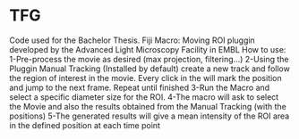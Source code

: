 # TFG
Code used for the Bachelor Thesis.
Fiji Macro: Moving ROI pluggin developed by the Advanced Light Microscopy Facility in EMBL
How to use:
1-Pre-process the movie as desired (max projection, filtering...)
2-Using the Pluggin Manual Tracking (Installed by default) create a new track and follow the region of interest in the movie.
Every click in the will mark the position and jump to the next frame. Repeat until finished
3-Run the Macro and select a specific diameter size for the ROI.
4-The macro will ask to select the Movie and also the results obtained from the Manual Tracking (with the positions)
5-The generated results will give a mean intensity of the ROI area in the defined position at each time point
